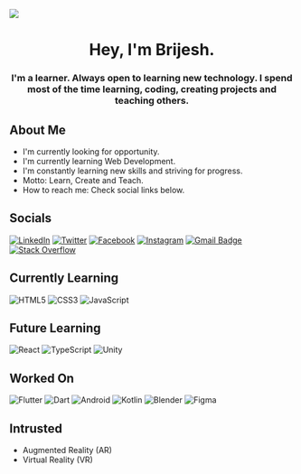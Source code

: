 [![](https://visitcount.itsvg.in/api?id=iambrijeshtoo&icon=0&color=0)](https://visitcount.itsvg.in)

<!-- ![MasterHead](https://1.bp.blogspot.com/-7A4WynwLsMw/XbBpCXG8fHI/AAAAAAAAMt4/uOa1bpLskYgrwGbllhSu2SDj_Mig8SXJQCLcBGAsYHQ/s1600/2000_600px.gif) -->

<h1 align="center">Hey, I'm Brijesh.</h1>
<h3 align="center">I'm a learner. Always open to learning new technology. I spend most of the time learning, coding, creating projects and teaching others.</h3>

## About Me

- I'm currently looking for opportunity.
- I'm currently learning Web Development.
- I'm constantly learning new skills and striving for progress.
- Motto: Learn, Create and Teach.
- How to reach me: Check social links below.

## Socials

[![LinkedIn](https://img.shields.io/badge/LinkedIn-%230077B5.svg?logo=linkedin&logoColor=white)](https://linkedin.com/in/iambrijeshtoo) [![Twitter](https://img.shields.io/badge/Twitter-%231DA1F2.svg?logo=Twitter&logoColor=white)](https://twitter.com/iambrijeshtoo) [![Facebook](https://img.shields.io/badge/Facebook-%231877F2.svg?logo=Facebook&logoColor=white)](https://facebook.com/iambrijeshtoo) [![Instagram](https://img.shields.io/badge/Instagram-%23E4405F.svg?logo=Instagram&logoColor=white)](https://instagram.com/iambrijeshtoo) [![Gmail Badge](https://img.shields.io/badge/-Gmail-c0392b?style=flat&labelColor=c0392b&logo=gmail&logoColor=white)](mailto:chavdabrijeshkumar25@gmail.com) [![Stack Overflow](https://img.shields.io/badge/-Stackoverflow-FE7A16?logo=stack-overflow&logoColor=white)](https://stackoverflow.com/users/16780183)

 <!-- [![Reddit](https://img.shields.io/badge/Reddit-%23FF4500.svg?logo=Reddit&logoColor=white)](https://reddit.com/user/be-brijesh)  -->

## Currently Learning

![HTML5](https://img.shields.io/badge/html5-%23E34F26.svg?style=for-the-badge&logo=html5&logoColor=white) ![CSS3](https://img.shields.io/badge/css3-%231572B6.svg?style=for-the-badge&logo=css3&logoColor=white) ![JavaScript](https://img.shields.io/badge/javascript-%23323330.svg?style=for-the-badge&logo=javascript&logoColor=%23F7DF1E)

## Future Learning

![React](https://img.shields.io/badge/react-%2320232a.svg?style=for-the-badge&logo=react&logoColor=%2361DAFB) ![TypeScript](https://img.shields.io/badge/typescript-%23007ACC.svg?style=for-the-badge&logo=typescript&logoColor=white) ![Unity](https://img.shields.io/badge/unity-%23000000.svg?style=for-the-badge&logo=unity&logoColor=white)

## Worked On

![Flutter](https://img.shields.io/badge/Flutter-%2302569B.svg?style=for-the-badge&logo=Flutter&logoColor=white) ![Dart](https://img.shields.io/badge/dart-%230175C2.svg?style=for-the-badge&logo=dart&logoColor=white) ![Android](https://img.shields.io/badge/Android-3DDC84?style=for-the-badge&logo=android&logoColor=white) ![Kotlin](https://img.shields.io/badge/kotlin-%237F52FF.svg?style=for-the-badge&logo=kotlin&logoColor=white) ![Blender](https://img.shields.io/badge/blender-%23F5792A.svg?style=for-the-badge&logo=blender&logoColor=white) ![Figma](https://img.shields.io/badge/figma-%23F24E1E.svg?style=for-the-badge&logo=figma&logoColor=white)

## Intrusted

- Augmented Reality (AR)
- Virtual Reality (VR)
<!-- 
## GitHub Stats

![](https://github-readme-stats.vercel.app/api?username=iambrijeshtoo&theme=dark&hide_border=true&include_all_commits=true&count_private=true)<br/>
![](https://github-readme-streak-stats.herokuapp.com/?user=iambrijeshtoo&theme=dark&hide_border=true)<br/>
![](https://github-readme-stats.vercel.app/api/top-langs/?username=iambrijeshtoo&theme=dark&hide_border=true&include_all_commits=true&count_private=true&layout=compact)

## Quote

![](https://quotes-github-readme.vercel.app/api?type=horizontal&theme=radical) -->

<!-- Proudly created with GPRM ( https://gprm.itsvg.in ) -->
